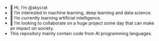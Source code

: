 - 👋 Hi, I’m @skycrat
- 👀 I’m interested in machine learning, deep learning and data science.
- 🌱 I’m currently learning artificial intelligence.
- 💞️ I’m looking to collaborate on a huge project some day that can make an impact on society.
- This repository mainly contain code from AI programming languages.


<!---
skycrat/skycrat is a ✨ special ✨ repository because its `README.md` (this file) appears on your GitHub profile.
You can click the Preview link to take a look at your changes.
--->

